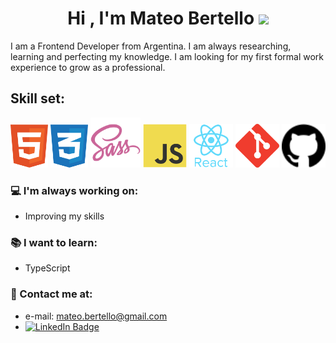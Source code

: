 <h1 align="center">Hi , I'm Mateo Bertello <img src="https://media.giphy.com/media/hvRJCLFzcasrR4ia7z/giphy.gif" width="35"></h1>

I am a Frontend Developer from Argentina. I am always researching, learning and perfecting my knowledge. I am looking for my first formal work experience to grow as a professional.

## Skill set:

<p align="left">
<img src="./assets/html.svg" height="auto" width="60">
<img src="./assets/css.svg" height="auto" width="60">
<img src="./assets/sass.svg" height="auto" width="80">
<img src="./assets/javascript.svg" height="auto" width="70">
<img src="./assets/react.svg" height="auto" width="70">
<img src="./assets/git.svg" height="auto" width="70">
<img src="./assets/github.svg" height="auto" width="70">
</p>

### 💻 I'm always working on:
- Improving my skills

### 📚 I want to learn:
- TypeScript
<!-- ### 😃 Hobbies:
- Spending quality time with my family💕​
- Playing Video Games🎮​
- Watch movies and series🍿
 -->
### 📌 Contact me at:
- e-mail: mateo.bertello@gmail.com
- <a href="https://www.linkedin.com/in/mateo-bertello/"><img src="https://img.shields.io/badge/LinkedIn-blue?style=for-the-badge&logo=linkedin&logoColor=white" alt="LinkedIn Badge"/></a>
<!-- <p align="left"> <img src="https://komarev.com/ghpvc/?username=mateober&label=Profile%20views&color=0e75b6&style=flat" alt="mateober" /> </p> -->
<!-- <p><img align="left" src="https://github-readme-stats.vercel.app/api/top-langs?username=mateober&show_icons=true&locale=en&layout=compact" alt="mateober" /></p> -->
